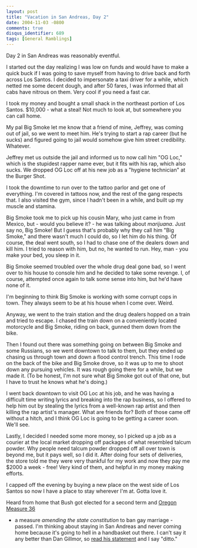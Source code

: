 ```yaml
---
layout: post
title: "Vacation in San Andreas, Day 2"
date: 2004-11-03 -0800
comments: true
disqus_identifier: 689
tags: [General Ramblings]
---
```

Day 2 in San Andreas was reasonably eventful.
 
 I started out the day realizing I was low on funds and would have to
make a quick buck if I was going to save myself from having to drive
back and forth across Los Santos. I decided to impersonate a taxi driver
for a while, which netted me some decent dough, and after 50 fares, I
was informed that all cabs have nitrous on them. Very cool if you need a
fast car.
 
 I took my money and bought a small shack in the northeast portion of
Los Santos. \$10,000 - what a steal! Not much to look at, but somewhere
you can call home.
 
 My pal Big Smoke let me know that a friend of mine, Jeffrey, was coming
out of jail, so we went to meet him. He's trying to start a rap career
(but he sucks) and figured going to jail would somehow give him street
credibility. Whatever.
 
 Jeffrey met us outside the jail and informed us to now call him "OG
Loc," which is the stupidest rapper name ever, but it fits with his rap,
which also sucks. We dropped OG Loc off at his new job as a "hygiene
technician" at the Burger Shot.
 
 I took the downtime to run over to the tattoo parlor and get one of
everything. I'm covered in tattoos now, and the rest of the gang
respects that. I also visited the gym, since I hadn't been in a while,
and built up my muscle and stamina.
 
 Big Smoke took me to pick up his cousin Mary, who just came in from
Mexico, but - would you believe it? - he was talking about *marijuana*.
Just say no, Big Smoke! But I guess that's probably why they call him
"Big Smoke," and there wasn't much I could do, so I let him do his
thing. Of course, the deal went south, so I had to chase one of the
dealers down and kill him. I tried to reason with him, but no, he wanted
to run. Hey, man - you make your bed, you sleep in it.
 
 Big Smoke seemed troubled over the whole drug deal gone bad, so I went
over to his house to console him and he decided to take some revenge. I,
of course, attempted once again to talk some sense into him, but he'd
have none of it.
 
 I'm beginning to think Big Smoke is working with some corrupt cops in
town. They always seem to be at his house when I come over. Weird.
 
 Anyway, we went to the train station and the drug dealers hopped on a
train and tried to escape. I chased the train down on a conveniently
located motorcycle and Big Smoke, riding on back, gunned them down from
the bike.
 
 Then I found out there was something going on between Big Smoke and
some Russians, so we went downtown to talk to them, but they ended up
chasing us through town and down a flood control trench. This time I
rode on the back of the bike and Big Smoke drove, so it was up to me to
shoot down any pursuing vehicles. It was rough going there for a while,
but we made it. (To be honest, I'm not sure what Big Smoke got out of
that one, but I have to trust he knows what he's doing.)
 
 I went back downtown to visit OG Loc at his job, and he was having a
difficult time writing lyrics and breaking into the rap business, so I
offered to help him out by stealing the lyrics from a well-known rap
artist and then killing the rap artist's manager. What are friends for?
Both of those came off without a hitch, and I think OG Loc is going to
be getting a career soon. We'll see.
 
 Lastly, I decided I needed some more money, so I picked up a job as a
courier at the local market dropping off packages of what resembled
talcum powder. Why people need talcum powder dropped off all over town
is beyond me, but it pays well, so I did it. After doing four sets of
deliveries, the store told me they were very thankful for my work and
now they pay me \$2000 a week - free! Very kind of them, and helpful in
my money making efforts.
 
 I capped off the evening by buying a new place on the west side of Los
Santos so now I have a place to stay wherever I'm at. Gotta love it.
 
 Heard from home that Bush got elected for a second term and [Oregon
Measure
36](http://www.sos.state.or.us/elections/nov22004/guide/meas/m36_bt.html)
- a measure *amending the state constitution* to ban gay marriage -
passed. I'm thinking about staying in San Andreas and never coming home
because it's going to hell in a handbasket out there. I can't say it any
better than Dan Gillmor, so [read his
statement](http://weblog.siliconvalley.com/column/dangillmor/archives/010986.shtml#010986)
and I say "ditto."
